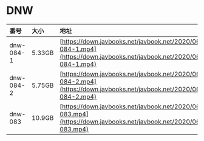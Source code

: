# DNW

| 番号 | 大小 | 地址 |
| :--- | :--- | :--- |
| dnw-084-1 | 5.33GB | [https://down.javbooks.net/javbook.net/2020/06/25/dnw-084-1.mp4](https://down.javbooks.net/javbook.net/2020/06/25/dnw-084-1.mp4) |
| dnw-084-2 | 5.75GB | [https://down.javbooks.net/javbook.net/2020/06/25/dnw-084-2.mp4](https://down.javbooks.net/javbook.net/2020/06/25/dnw-084-2.mp4) |
| dnw-083 | 10.9GB | [https://down.javbooks.net/javbook.net/2020/06/25/dnw-083.mp4](https://down.javbooks.net/javbook.net/2020/06/25/dnw-083.mp4) |

